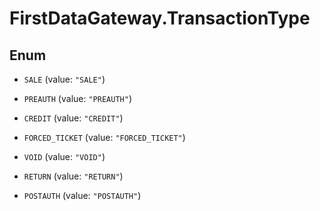 # FirstDataGateway.TransactionType

## Enum


* `SALE` (value: `"SALE"`)

* `PREAUTH` (value: `"PREAUTH"`)

* `CREDIT` (value: `"CREDIT"`)

* `FORCED_TICKET` (value: `"FORCED_TICKET"`)

* `VOID` (value: `"VOID"`)

* `RETURN` (value: `"RETURN"`)

* `POSTAUTH` (value: `"POSTAUTH"`)


